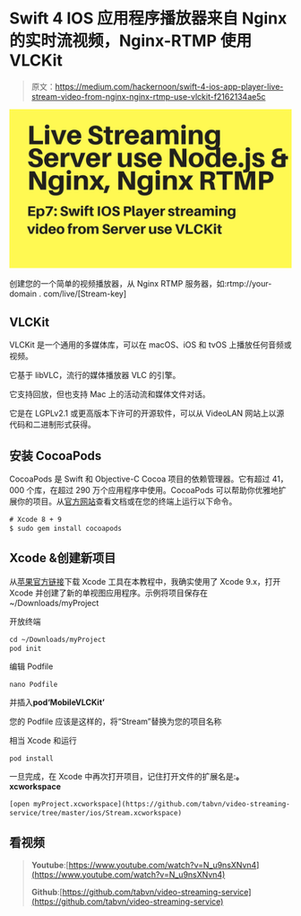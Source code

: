 # Swift 4 IOS 应用程序播放器来自 Nginx 的实时流视频，Nginx-RTMP 使用 VLCKit

> 原文：<https://medium.com/hackernoon/swift-4-ios-app-player-live-stream-video-from-nginx-nginx-rtmp-use-vlckit-f2162134ae5c>

![](img/84594c7a996e60f1ac9c9d8649524c83.png)

创建您的一个简单的视频播放器，从 Nginx RTMP 服务器，如:rtmp://your-domain . com/live/[Stream-key]

## VLCKit

VLCKit 是一个通用的多媒体库，可以在 macOS、iOS 和 tvOS 上播放任何音频或视频。

它基于 libVLC，流行的媒体播放器 VLC 的引擎。

它支持回放，但也支持 Mac 上的活动流和媒体文件对话。

它是在 LGPLv2.1 或更高版本下许可的开源软件，可以从 VideoLAN 网站上以源代码和二进制形式获得。

## 安装 CocoaPods

CocoaPods 是 Swift 和 Objective-C Cocoa 项目的依赖管理器。它有超过 41，000 个库，在超过 290 万个应用程序中使用。CocoaPods 可以帮助你优雅地扩展你的项目。从[官方网站](https://guides.cocoapods.org/using/getting-started.html#getting-started)查看文档或在您的终端上运行以下命令。

```
# Xcode 8 + 9
$ sudo gem install cocoapods 
```

## Xcode &创建新项目

从[苹果官方链接](https://developer.apple.com/xcode/)下载 Xcode 工具在本教程中，我确实使用了 Xcode 9.x，打开 Xcode 并创建了新的单视图应用程序。示例将项目保存在~/Downloads/myProject

开放终端

```
cd ~/Downloads/myProject
pod init 
```

编辑 Podfile

```
nano Podfile
```

并插入**pod‘MobileVLCKit’**

您的 Podfile 应该是这样的，将“Stream”替换为您的项目名称

相当 Xcode 和运行

```
pod install
```

一旦完成，在 Xcode 中再次打开项目，记住打开文件的扩展名是:**。xcworkspace**

```
[open myProject.xcworkspace](https://github.com/tabvn/video-streaming-service/tree/master/ios/Stream.xcworkspace)
```

## 看视频

> **Youtube**:[https://www.youtube.com/watch?v=N_u9nsXNvn4](https://www.youtube.com/watch?v=N_u9nsXNvn4)
> 
> **Github**:[https://github.com/tabvn/video-streaming-service](https://github.com/tabvn/video-streaming-service)
